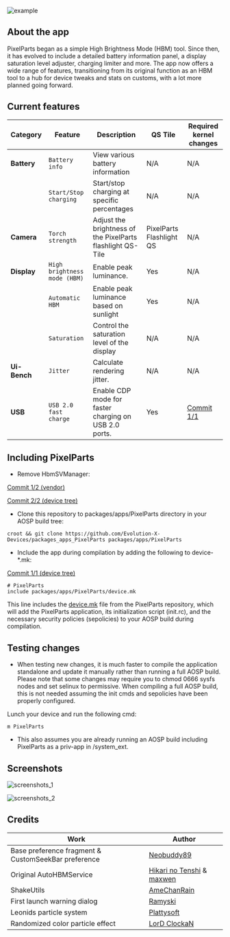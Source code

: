 ![example](https://raw.githubusercontent.com/Evolution-X-Devices/packages_apps_PixelParts/tiramisu/PixelParts.png)

## About the app

PixelParts began as a simple High Brightness Mode (HBM) tool. Since then, it has evolved to include a detailed battery information panel, a display saturation level adjuster, charging limiter and more. The app now offers a wide range of features, transitioning from its original function as an HBM tool to a hub for device tweaks and stats on customs, with a lot more planned going forward.

## Current features

| Category | Feature | Description | QS Tile | Required kernel changes |
| --- | --- | --- | --- | --- |
| **Battery** | `Battery info` | View various battery information | N/A |N/A |
| | `Start/Stop charging` | Start/stop charging at specific percentages | N/A | N/A |
| **Camera** | `Torch strength` | Adjust the brightness of the PixelParts flashlight QS-Tile | PixelParts Flashlight QS | N/A |
| **Display** | `High brightness mode (HBM)` | Enable peak luminance. | Yes | N/A |
|  | `Automatic HBM` | Enable peak luminance based on sunlight | Yes | N/A |
|  | `Saturation` | Control the saturation level of the display | N/A | N/A |
| **Ui-Bench** | `Jitter` | Calculate rendering jitter. | N/A | N/A |
| **USB** | `USB 2.0 fast charge` | Enable CDP mode for faster charging on USB 2.0 ports. | Yes | [Commit 1/1](https://github.com/Evolution-X-Devices/kernel_google_gs101/commit/dcbfcd76bdc5d72e16f85fd8a48de6afa8804b61) |


## Including PixelParts

- Remove HbmSVManager:

[Commit 1/2 (vendor)](https://gitlab.com/EvoX/vendor_google_bluejay/-/commit/eb75035610983f92f2f7d2f245ba3aaea1664548)

[Commit 2/2 (device tree)](https://github.com/Evolution-X-Devices/device_google_bluejay/commit/6f905d723d22a9df8de3627958196f515b54add5)

- Clone this repository to packages/apps/PixelParts directory in your AOSP build tree:

```
croot && git clone https://github.com/Evolution-X-Devices/packages_apps_PixelParts packages/apps/PixelParts
```

- Include the app during compilation by adding the following to device-*.mk:

[Commit 1/1 (device tree)](https://github.com/Evolution-X-Devices/device_google_bluejay/commit/6822dabe27de84fb7d52e85cb34d9a71c14d1112)

```
# PixelParts
include packages/apps/PixelParts/device.mk
```

This line includes the [device.mk](https://github.com/Evolution-X-Devices/packages_apps_PixelParts/blob/tiramisu/device.mk) file from the PixelParts repository, which will add the PixelParts application, its initialization script (init.rc), and the necessary security policies (sepolicies) to your AOSP build during compilation.

## Testing changes

- When testing new changes, it is much faster to compile the application standalone and update it manually rather than running a full AOSP build. Please note that some changes may require you to chmod 0666 sysfs nodes and set selinux to permissive. When compiling a full AOSP build, this is not needed assuming the init cmds and sepolicies have been properly configured.

Lunch your device and run the following cmd:

```
m PixelParts
```
- This also assumes you are already running an AOSP build including PixelParts as a priv-app in /system_ext.

## Screenshots
![screenshots_1](https://raw.githubusercontent.com/Evolution-X-Devices/packages_apps_PixelParts/tiramisu/screenshots_1.png)

![screenshots_2](https://raw.githubusercontent.com/Evolution-X-Devices/packages_apps_PixelParts/tiramisu/screenshots_2.png)


## Credits

| Work                                                        | Author                                                                     |
| ----------------------------------------------------------- | --------------------------------------------------------------------------- |
| Base preference fragment & CustomSeekBar preference         | [Neobuddy89](https://forum.xda-developers.com/m/neobuddy89.3795148/)        |
| Original AutoHBMService                                     | [Hikari no Tenshi](https://forum.xda-developers.com/m/hikari-no-tenshi.4337348/) & [maxwen](https://forum.xda-developers.com/m/maxwen.4683552/) |
| ShakeUtils                                                  | [AmeChanRain](https://github.com/AmeChanRain)                               |
| First launch warning dialog                                 | [Ramyski](https://forum.xda-developers.com/m/ramyski.8538037/)               |
| Leonids particle system                                     | [Plattysoft](https://github.com/plattysoft)                                 |
| Randomized color particle effect                            | [LorD ClockaN](https://forum.xda-developers.com/m/lord-clockan.1184673/)    |
